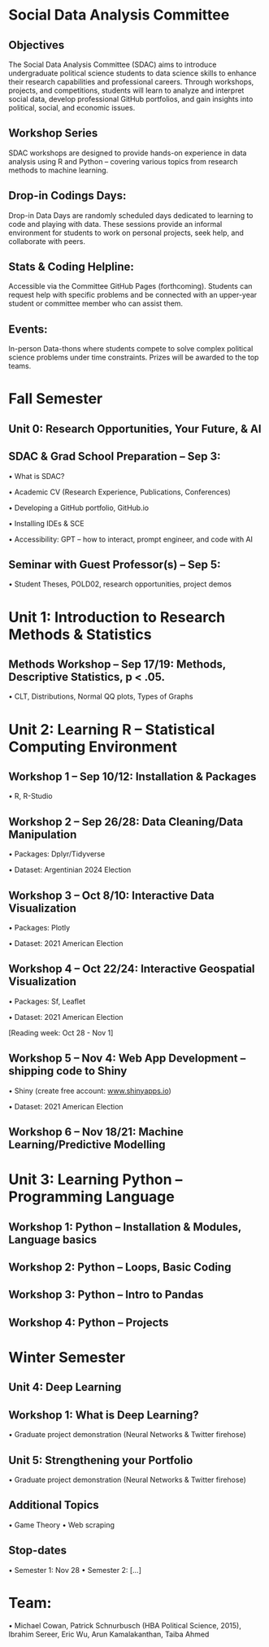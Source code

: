# Social Data Analysis Committee 
## Objectives
The Social Data Analysis Committee (SDAC) aims to introduce undergraduate political science students to data science skills to enhance their research capabilities and professional careers. Through workshops, projects, and competitions, students will learn to analyze and interpret social data, develop professional GitHub portfolios, and gain insights into political, social, and economic issues.

## Workshop Series
SDAC workshops are designed to provide hands-on experience in data analysis using R and Python – covering various topics from research methods to machine learning.

## Drop-in Codings Days:
Drop-in Data Days are randomly scheduled days dedicated to learning to code and playing with data. These sessions provide an informal environment for students to work on personal projects, seek help, and collaborate with peers.

## Stats & Coding Helpline:
Accessible via the Committee GitHub Pages (forthcoming). Students can request help with specific problems and be connected with an upper-year student or committee member who can assist them.

## Events:
In-person Data-thons where students compete to solve complex political science problems under time constraints. Prizes will be awarded to the top teams.

# Fall Semester
## Unit 0: Research Opportunities, Your Future, & AI
## SDAC & Grad School Preparation – Sep 3:
•	What is SDAC?

•	Academic CV (Research Experience, Publications, Conferences)

•	Developing a GitHub portfolio, GitHub.io

•	Installing IDEs & SCE

•	Accessibility: GPT – how to interact, prompt engineer, and code with AI

## Seminar with Guest Professor(s) – Sep 5: 
•	Student Theses, POLD02, research opportunities, project demos

# Unit 1: Introduction to Research Methods & Statistics
## Methods Workshop – Sep 17/19: Methods, Descriptive Statistics, p < .05.
•	CLT, Distributions, Normal QQ plots, Types of Graphs

# Unit 2: Learning R – Statistical Computing Environment
## Workshop 1 – Sep 10/12: Installation & Packages
•	R, R-Studio

## Workshop 2 – Sep 26/28: Data Cleaning/Data Manipulation
•	Packages: Dplyr/Tidyverse

•	Dataset: Argentinian 2024 Election

## Workshop 3 – Oct 8/10: Interactive Data Visualization
•	Packages: Plotly

•	Dataset: 2021 American Election

## Workshop 4 – Oct 22/24: Interactive Geospatial Visualization
•	Packages: Sf, Leaflet

•	Dataset: 2021 American Election

[Reading week: Oct 28 - Nov 1]

## Workshop 5 – Nov 4: Web App Development – shipping code to Shiny
•	Shiny (create free account: www.shinyapps.io)

•	Dataset: 2021 American Election

## Workshop 6 – Nov 18/21: Machine Learning/Predictive Modelling

# Unit 3: Learning Python – Programming Language
## Workshop 1: Python – Installation & Modules, Language basics
## Workshop 2: Python – Loops, Basic Coding
## Workshop 3: Python – Intro to Pandas
## Workshop 4: Python – Projects

# Winter Semester
## Unit 4: Deep Learning
## Workshop 1: What is Deep Learning?
•	Graduate project demonstration (Neural Networks & Twitter firehose)

## Unit 5: Strengthening your Portfolio
•	Graduate project demonstration (Neural Networks & Twitter firehose)

## Additional Topics
•	Game Theory
•	Web scraping

## Stop-dates
•	Semester 1: Nov 28
•	Semester 2: […]

# Team:
•	Michael Cowan, Patrick Schnurbusch (HBA Political Science, 2015), Ibrahim Sereer, Eric Wu, Arun Kamalakanthan, Taiba Ahmed
